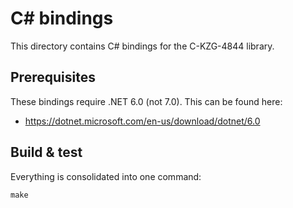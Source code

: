 # C# bindings

This directory contains C# bindings for the C-KZG-4844 library.

## Prerequisites

These bindings require .NET 6.0 (not 7.0). This can be found here:
* https://dotnet.microsoft.com/en-us/download/dotnet/6.0

## Build & test

Everything is consolidated into one command:
```
make
```
